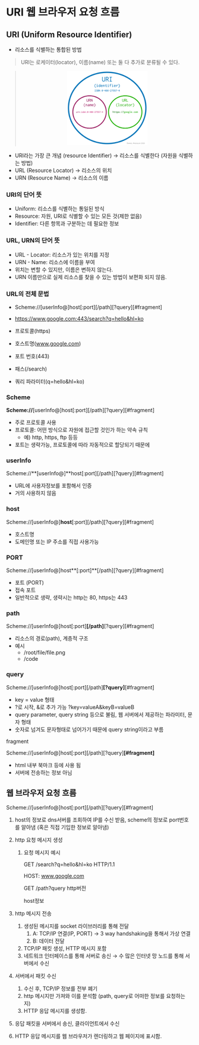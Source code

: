 # URI 웹 브라우저 요청 흐름

## URI (Uniform Resource Identifier)

- 리소스를 식별하는 통합된 방법

> URI는 로케이터(locator), 이름(name) 또는 둘 다 추가로 분류될 수 있다.

> <p align="center"><img src="./Image/URI.png" width="" height="200"/>

- URI라는 가장 큰 개념 (resource Identifier) → 리소스를 식별한다 (자원을 식별하는 방법)
- URL (Resource Locator) → 리소스의 위치
- URN (Resource Name) → 리소스의 이름

### URI의 단어 뜻

- Uniform: 리소스를 식별하는 통일된 방식
- Resource: 자원, URI로 식별할 수 있는 모든 것(제한 없음)
- Identifier: 다른 항목과 구분하는 데 필요한 정보

### URL, URN의 단어 뜻

- URL - Locator: 리소스가 있는 위치를 지정
- URN - Name: 리소스에 이름을 부여
- 위치는 변할 수 있지만, 이름은 변하지 않는다.
- URN 이름만으로 실제 리소스를 찾을 수 있는 방법이 보편화 되지 않음.

### URL의 전체 문법

- Scheme://[userInfo@]host[:port][/path][?query][#fragment]
- https://www.google.com:443/search?q=hello&hl=ko

- 프로토콜(https)
- 호스트명(www.google.com)
- 포트 번호(443)
- 패스(/search)
- 쿼리 파라미터(q=hello&hl=ko)

### Scheme

**Scheme://**[userInfo@]host[:port][/path][?query][#fragment]

- 주로 프로토콜 사용
- 프로토콜: 어떤 방식으로 자원에 접근할 것인가 하는 약속 규칙
    - 예) http, https, ftp 등등
- 포트는 생략가능, 프로토콜에 따라 자동적으로 할당되기 때문에

### userInfo

Scheme://**[userInfo@]**host[:port][/path][?query][#fragment]

- URL에 사용자정보를 포함해서 인증
- 거의 사용하지 않음

### host

Scheme://[userInfo@]**host**[:port][/path][?query][#fragment]

- 호스트명
- 도메인명 또는 IP 주소를 직접 사용가능

### PORT

Scheme://[userInfo@]host**[:port]**[/path][?query][#fragment]

- 포트 (PORT)
- 접속 포트
- 일반적으로 생략, 생략시는 http는 80, https는 443

### path

Scheme://[userInfo@]host[:port]**[/path]**[?query][#fragment]

- 리소스의 경로(path), 계층적 구조
- 예시
    - /root/file/file.png
    - /code

### query

Scheme://[userInfo@]host[:port][/path]**[?query]**[#fragment]

- key = value 형태
- ?로 시작, &로 추가 가능 ?key=valueA&keyB=valueB
- query parameter, query string 등으로 불림, 웹 서버에서 제공하는 파라미터, 문자 형태
- 숫자로 넘겨도 문자형태로 넘어가기 때문에 query string이라고 부름

fragment

Scheme://[userInfo@]host[:port][/path][?query]**[#fragment]**

- html 내부 북마크 등에 사용 됨
- 서버에 전송하는 정보 아님

## 웹 브라우저 요청 흐름

Scheme://[userInfo@]host[:port][/path][?query][#fragment]

1. host의 정보로 dns서버를 조회하여 IP를 수신 받음, 
scheme의 정보로 port번호를 알아냄 (혹은 직접 기입한 정보로 알아냄)
2. http 요청 메시지 생성
    1. 요청 메시지 예시
        
        GET /search?q=hello&hl=ko HTTP/1.1
        
        HOST: www.google.com
        
        GET /path?query http버전
        
        host정보
        
3. http 메시지 전송
    1. 생성된 메시지를 socket 라이브러리를 통해 전달
        1. A: TCP/IP 연결(IP, PORT) → 3 way handshaking을 통해서 가상 연결
        2. B: 데이터 전달
    2. TCP/IP 패킷 생성, HTTP 메시지 포함
    3. 네트워크 인터페이스를 통해 서버로 송신 → 수 많은 인터넷 망 노드를 통해 서버에서 수신
4. 서버에서 패킷 수신
    1. 수신 후, TCP/IP 정보를 전부 폐기
    2. http 메시지만 가져와 이를 분석함 (path, query로 어떠한 정보를 요청하는 지)
    3. HTTP 응답 메시지를 생성함.
5. 응답 패킷을 서버에서 송신, 클라이언트에서 수신
6. HTTP 응답 메시지를 웹 브라우저가 렌더링하고 웹 페이지에 표시함.